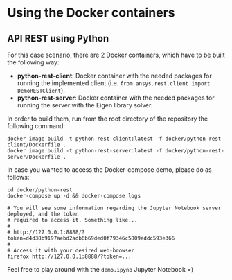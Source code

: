 # Using the Docker containers

## API REST using Python
For this case scenario, there are 2 Docker containers, which have to be built the following way:
* **python-rest-client**: Docker container with the needed packages for running the implemented client (i.e. ```from ansys.rest.client import DemoRESTClient```).
* **python-rest-server**: Docker container with the needed packages for running the server with the Eigen library solver.

In order to build them, run from the root directory of the repository the following command:
```
docker image build -t python-rest-client:latest -f docker/python-rest-client/Dockerfile .
docker image build -t python-rest-server:latest -f docker/python-rest-server/Dockerfile .
```

In case you wanted to access the Docker-compose demo, please do as follows:
```
cd docker/python-rest
docker-compose up -d && docker-compose logs

# You will see some information regarding the Jupyter Notebook server deployed, and the token
# required to access it. Something like...
#
# http://127.0.0.1:8888/?token=d4d38b9197aebd2adb6b69ded0f79346c5809eddc593e366
#
# Access it with your desired web-browser
firefox http://127.0.0.1:8888/?token=...
```

Feel free to play around with the ```demo.ipynb``` Jupyter Notebook =)
